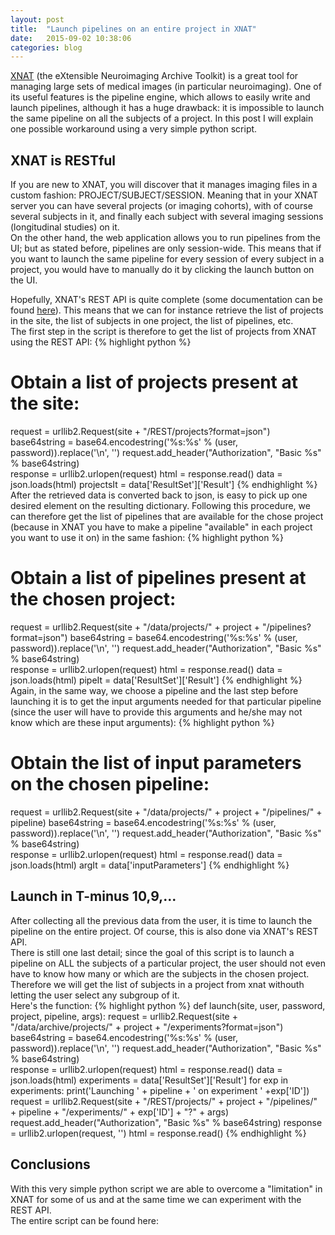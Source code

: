 ```yaml
---
layout: post
title:  "Launch pipelines on an entire project in XNAT"
date:   2015-09-02 10:38:06 
categories: blog
---
```


[XNAT][xnat-site] (the eXtensible Neuroimaging Archive Toolkit) is a great tool for managing large sets of medical images (in particular neuroimaging). One of its useful features is the pipeline engine, which allows to easily write and launch pipelines, although it has a huge drawback: it is impossible to launch the same pipeline on all the subjects of a project. In this post I will explain one possible workaround using a very simple python script.

## XNAT is RESTful
If you are new to XNAT, you will discover that it manages imaging files in a custom fashion: PROJECT/SUBJECT/SESSION. Meaning that in your XNAT server you can have several projects (or imaging cohorts), with of course several subjects in it, and finally each subject with several imaging sessions (longitudinal studies) on it.
<br>On the other hand, the web application allows you to run pipelines from the UI; but as stated before, pipelines are only session-wide. This means that if you want to launch the same pipeline for every session of every subject in a project, you would have to manually do it by clicking the launch button on the UI.

Hopefully, XNAT's REST API is quite complete (some documentation can be found [here][xnat-rest]). This means that we can for instance retrieve the list of projects in the site, the list of subjects in one project, the list of pipelines, etc. 
<br> The first step in the script is therefore to get the list of projects from XNAT using the REST API:
{% highlight python %}
# Obtain a list of projects present at the site:
request = urllib2.Request(site + "/REST/projects?format=json")
base64string = base64.encodestring('%s:%s' % (user, password)).replace('\n', '')
request.add_header("Authorization", "Basic %s" % base64string)   
response = urllib2.urlopen(request)
html = response.read()
data = json.loads(html)
projectsIt = data['ResultSet']['Result']
{% endhighlight %}
After the retrieved data is converted back to json, is easy to pick up one desired element on the resulting dictionary. Following this procedure, we can therefore get the list of pipelines that are available for the chose project (because in XNAT you have to make a pipeline "available" in each project you want to use it on) in the same fashion:
{% highlight python %}
# Obtain a list of pipelines present at the chosen project:
request = urllib2.Request(site + "/data/projects/" + project + "/pipelines?format=json")
base64string = base64.encodestring('%s:%s' % (user, password)).replace('\n', '')
request.add_header("Authorization", "Basic %s" % base64string)   
response = urllib2.urlopen(request)
html = response.read()
data = json.loads(html)
pipeIt = data['ResultSet']['Result']
{% endhighlight %}
Again, in the same way, we choose a pipeline and the last step before launching it is to get the input arguments needed for that particular pipeline (since the user will have to provide this arguments and he/she may not know which are these input arguments):
{% highlight python %}
# Obtain the list of input parameters on the chosen pipeline:
request = urllib2.Request(site + "/data/projects/" + project + "/pipelines/" + pipeline)
base64string = base64.encodestring('%s:%s' % (user, password)).replace('\n', '')
request.add_header("Authorization", "Basic %s" % base64string)   
response = urllib2.urlopen(request)
html = response.read()
data = json.loads(html)
argIt = data['inputParameters']
{% endhighlight %}
## Launch in T-minus 10,9,...
After collecting all the previous data from the user, it is time to launch the pipeline on the entire project. Of course, this is also done via XNAT's REST API. 
<br> There is still one last detail; since the goal of this script is to launch a pipeline on ALL the subjects of a particular project, the user should not even have to know how many or which are the subjects in the chosen project. Therefore we will get the list of subjects in a project from xnat withouth letting the user select any subgroup of it.
<br> Here's the function:
{% highlight python %}
def launch(site, user, password, project, pipeline, args):
    request = urllib2.Request(site + "/data/archive/projects/" + project + "/experiments?format=json")
    base64string = base64.encodestring('%s:%s' % (user, password)).replace('\n', '')
    request.add_header("Authorization", "Basic %s" % base64string)   
    response = urllib2.urlopen(request)
    html = response.read()
    data = json.loads(html)
    experiments = data['ResultSet']['Result']
    for exp in experiments:
        print('Launching ' + pipeline + ' on experiment ' +exp['ID'])
        request = urllib2.Request(site + "/REST/projects/" + project + "/pipelines/" + pipeline + "/experiments/" + exp['ID'] + "?" + args)
        request.add_header("Authorization", "Basic %s" % base64string) 
        response = urllib2.urlopen(request, '')
        html = response.read()
{% endhighlight %}
## Conclusions
With this very simple python script we are able to overcome a "limitation" in XNAT for some of us and at the same time we can experiment with the REST API.
<br> The entire script can be found here: 

[jekyll-gh]: https://github.com/mojombo/jekyll
[jekyll]:    http://jekyllrb.com
[xnat-site]: http://www.xnat.org/
[xnat-rest]: https://wiki.xnat.org/display/XNAT16/Using+the+XNAT+REST+API
